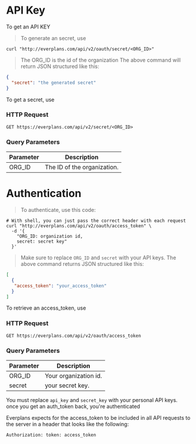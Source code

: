 # API Key
To get an API KEY

> To generate an secret, use

```shell
curl "http://everplans.com/api/v2/oauth/secret/<ORG_ID>"
```

> The ORG_ID is the id of the organization
> The above command will return JSON structured like this:

```json
{
  "secret": "the generated secret"
}
```
To get a secret, use

### HTTP Request

`GET https://everplans.com/api/v2/secret/<ORG_ID>`

### Query Parameters

Parameter | Description
--------- | -----------
ORG_ID | The ID of the organization.

# Authentication

> To authenticate, use this code:

```shell
# With shell, you can just pass the correct header with each request
curl "http://everplans.com/api/v2/oauth/access_token" \
  -d '{
    "ORG_ID: organization id, 
    secret: secret key"
  }'
```

> Make sure to replace `ORG_ID` and `secret` with your API keys.
> The above command returns JSON structured like this:

```json
[
  {
   "access_token": "your_access_token"
  }
]
```


To retrieve an access_token, use

### HTTP Request

`GET https://everplans.com/api/v2/oauth/access_token`

### Query Parameters

Parameter | Description
--------- | -----------
ORG_ID | Your organization id.
secret | your secret key.

<aside class="notice">
You must replace <code>api_key</code> and <code>secret_key</code> with your personal API keys.
</aside>
<aside class="success">
once you get an auth_token back, you're authenticated
</aside>

Everplans expects for the access_token to be included in all API requests to the server in a header that looks like the following:

`Authorization: token: access_token`